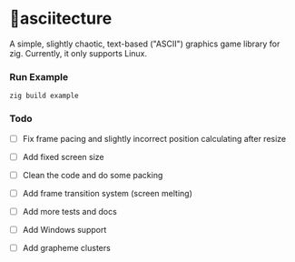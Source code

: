 # 🔺asciitecture
A simple, slightly chaotic, text-based ("ASCII") graphics game library for zig. Currently, it only supports Linux. 

### Run Example
```zig build example```

### Todo
- [ ] Fix frame pacing and slightly incorrect position calculating after resize
- [ ] Add fixed screen size
- [ ] Clean the code and do some packing
- [ ] Add frame transition system (screen melting)

- [ ] Add more tests and docs
- [ ] Add Windows support
- [ ] Add grapheme clusters
